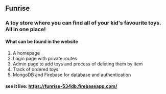 ## Funrise 

### A toy store where you can find all of your kid's favourite toys. All in one place!

#### What can be found in the website
1. A homepage 
2. Login page with private routes
3. Admin page to add toys and process of deleting them by item
4. Track of ordered toys
5. MongoDB and Firebase for database and authentication

#### see it live: https://funrise-534db.firebaseapp.com/